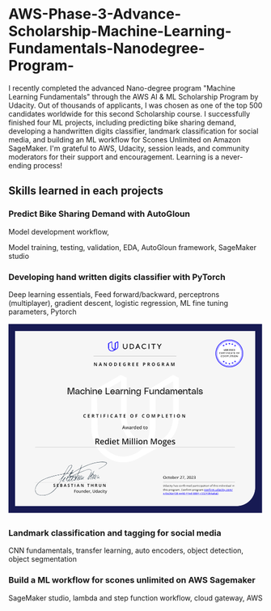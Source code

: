 # AWS-Phase-3-Advance-Scholarship-Machine-Learning-Fundamentals-Nanodegree-Program-
I recently completed the advanced Nano-degree program "Machine Learning Fundamentals" through the AWS AI & ML Scholarship Program by Udacity. Out of thousands of applicants, I was chosen as one of the top 500 candidates worldwide for this second Scholarship course. I successfully finished four ML projects, including predicting bike sharing demand, developing a handwritten digits classifier, landmark classification for social media, and building an ML workflow for Scones Unlimited on Amazon SageMaker. I'm grateful to AWS, Udacity, session leads, and community moderators for their support and encouragement. Learning is a never-ending process!
## Skills learned in each projects


### Predict Bike Sharing Demand with AutoGloun

Model development workflow,

Model training, testing, validation, EDA, AutoGloun framework, SageMaker studio

### Developing hand written digits classifier with PyTorch

Deep learning essentials, Feed forward/backward, perceptrons (multiplayer), gradient descent, logistic regression, ML fine tuning parameters, Pytorch

<img src="https://github.com/RedietMillion/AWS-Phase-3-Advance-Scholarship-Machine-Learning-Fundamentals-Nanodegree-Program-/blob/main/aws.PNG" />

### Landmark classification and tagging for social media

CNN fundamentals, transfer learning, auto encoders, object detection, object segmentation

### Build a ML workflow for scones unlimited on AWS Sagemaker

SageMaker studio, lambda and step function workflow, cloud gateway, AWS

